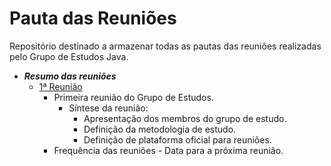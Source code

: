 # Pauta das Reuniões

Repositório destinado a armazenar todas as pautas das reuniões realizadas pelo Grupo de Estudos Java.

- ***Resumo das reuniões***
    - [1ª Reunião](1_reuniao_23_01_2018.md)
        - Primeira reunião do Grupo de Estudos.
            - Síntese da reunião:
                - Apresentação dos membros do grupo de estudo.
                - Definição da metodologia de estudo.
                - Definição de plataforma oficial para reuniões.
		- Frequência das reuniões
                - Data para a próxima reunião.
